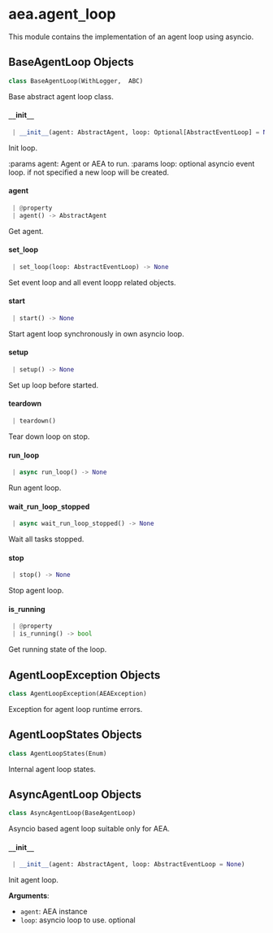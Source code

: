 <a name="aea.agent_loop"></a>
# aea.agent`_`loop

This module contains the implementation of an agent loop using asyncio.

<a name="aea.agent_loop.BaseAgentLoop"></a>
## BaseAgentLoop Objects

```python
class BaseAgentLoop(WithLogger,  ABC)
```

Base abstract  agent loop class.

<a name="aea.agent_loop.BaseAgentLoop.__init__"></a>
#### `__`init`__`

```python
 | __init__(agent: AbstractAgent, loop: Optional[AbstractEventLoop] = None) -> None
```

Init loop.

:params agent: Agent or AEA to run.
:params loop: optional asyncio event loop. if not specified a new loop will be created.

<a name="aea.agent_loop.BaseAgentLoop.agent"></a>
#### agent

```python
 | @property
 | agent() -> AbstractAgent
```

Get agent.

<a name="aea.agent_loop.BaseAgentLoop.set_loop"></a>
#### set`_`loop

```python
 | set_loop(loop: AbstractEventLoop) -> None
```

Set event loop and all event loopp related objects.

<a name="aea.agent_loop.BaseAgentLoop.start"></a>
#### start

```python
 | start() -> None
```

Start agent loop synchronously in own asyncio loop.

<a name="aea.agent_loop.BaseAgentLoop.setup"></a>
#### setup

```python
 | setup() -> None
```

Set up loop before started.

<a name="aea.agent_loop.BaseAgentLoop.teardown"></a>
#### teardown

```python
 | teardown()
```

Tear down loop on stop.

<a name="aea.agent_loop.BaseAgentLoop.run_loop"></a>
#### run`_`loop

```python
 | async run_loop() -> None
```

Run agent loop.

<a name="aea.agent_loop.BaseAgentLoop.wait_run_loop_stopped"></a>
#### wait`_`run`_`loop`_`stopped

```python
 | async wait_run_loop_stopped() -> None
```

Wait all tasks stopped.

<a name="aea.agent_loop.BaseAgentLoop.stop"></a>
#### stop

```python
 | stop() -> None
```

Stop agent loop.

<a name="aea.agent_loop.BaseAgentLoop.is_running"></a>
#### is`_`running

```python
 | @property
 | is_running() -> bool
```

Get running state of the loop.

<a name="aea.agent_loop.AgentLoopException"></a>
## AgentLoopException Objects

```python
class AgentLoopException(AEAException)
```

Exception for agent loop runtime errors.

<a name="aea.agent_loop.AgentLoopStates"></a>
## AgentLoopStates Objects

```python
class AgentLoopStates(Enum)
```

Internal agent loop states.

<a name="aea.agent_loop.AsyncAgentLoop"></a>
## AsyncAgentLoop Objects

```python
class AsyncAgentLoop(BaseAgentLoop)
```

Asyncio based agent loop suitable only for AEA.

<a name="aea.agent_loop.AsyncAgentLoop.__init__"></a>
#### `__`init`__`

```python
 | __init__(agent: AbstractAgent, loop: AbstractEventLoop = None)
```

Init agent loop.

**Arguments**:

- `agent`: AEA instance
- `loop`: asyncio loop to use. optional

